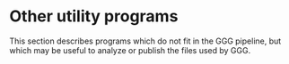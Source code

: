 # Other utility programs

This section describes programs which do not fit in the GGG pipeline, but which may be useful to analyze or publish the files used by GGG.